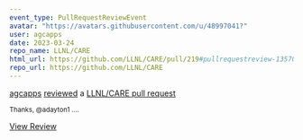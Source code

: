 ```yaml
---
event_type: PullRequestReviewEvent
avatar: "https://avatars.githubusercontent.com/u/48997041?"
user: agcapps
date: 2023-03-24
repo_name: LLNL/CARE
html_url: https://github.com/LLNL/CARE/pull/219#pullrequestreview-1357004912
repo_url: https://github.com/LLNL/CARE
---
```


<a href='https://github.com/agcapps' target='_blank'>agcapps</a> <a href='https://github.com/LLNL/CARE/pull/219#pullrequestreview-1357004912' target='_blank'>reviewed</a> a <a href='https://github.com/LLNL/CARE/pull/219' target='_blank'>LLNL/CARE pull request</a>

<small>Thanks, @adayton1 ....</small>

<a href='https://github.com/LLNL/CARE/pull/219#pullrequestreview-1357004912' target='_blank'>View Review</a>